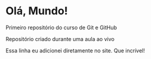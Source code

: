 # Olá, Mundo! 
 Primeiro repositório do curso de Git e GitHub

 Repositório criado durante uma aula ao vivo

Essa linha eu adicionei diretamente no site. Que incrível!
